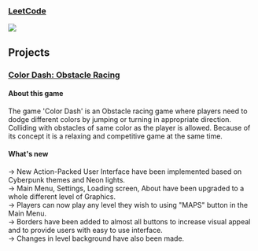 ### [LeetCode](https://leetcode.com/Soham_Nimale/)
![](https://leetcard.jacoblin.cool/Soham_Nimale?ext=contest&theme=unicorn)

## Projects
### [Color Dash: Obstacle Racing](https://play.google.com/store/apps/details?id=com.sleepwalkergames.colordash)
#### About this game
The game 'Color Dash' is an Obstacle racing game where players need to dodge different colors by jumping or turning in appropriate direction. Colliding with obstacles of same color as the player is allowed. Because of its concept it is a relaxing and competitive game at the same time.
#### What's new
-> New Action-Packed User Interface have been implemented based on Cyberpunk themes and Neon lights.</br>
-> Main Menu, Settings, Loading screen, About have been upgraded to a whole different level of Graphics.</br>
-> Players can now play any level they wish to using "MAPS" button in the Main Menu.</br>
-> Borders have been added to almost all buttons to increase visual appeal and to provide users with easy to use interface.</br>
-> Changes in level background have also been made.</br>



<!--
**snimale/snimale** is a ✨ _special_ ✨ repository because its `README.md` (this file) appears on your GitHub profile.

Here are some ideas to get you started:

- 🔭 I’m currently working on ...
- 🌱 I’m currently learning ...
- 👯 I’m looking to collaborate on ...
- 🤔 I’m looking for help with ...
- 💬 Ask me about ...
- 📫 How to reach me: ...
- 😄 Pronouns: ...
- ⚡ Fun fact: ...
-->
